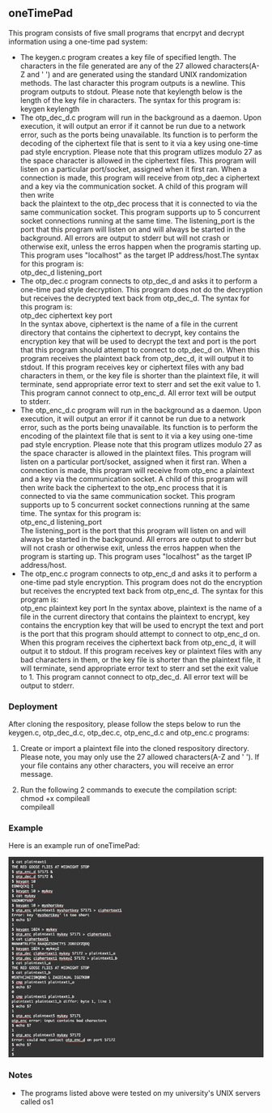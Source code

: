 ## oneTimePad
This program consists of five small programs that encrpyt and decrypt information using a one-time pad system:
- The keygen.c program creates a key file of specified length. The characters in the file generated are any of the 27 allowed characters(A-Z and ' ') and are generated using the standard UNIX randomization methods.
The last character this program outputs is a newline. This program outputs to stdout. Please note that keylength below is the length of the key file in characters. The syntax for this program is:\
    keygen keylength
- The otp_dec_d.c program will run in the background as a daemon. Upon execution, it will output an error if it cannot be run due to a network error, such as the ports being unavailable. Its function is to perform the decoding
of the ciphertext file that is sent to it via a key using one-time pad style encryption. Please note that this program utlizes modulo 27 as the space character is allowed in the ciphertext files. This program will 
listen on a particular port/socket, assigned when it first ran. When a connection is made, this program will receive from otp_dec a ciphertext and a key via the communication socket. A child of this program will then write  
back the plaintext to the otp_dec process that it is connected to via the same communication socket. This program supports up to 5 concurrent socket connections running at the same time. The listening_port is the port that this program will listen on and will always be started in the background. All errors are output to stderr but will not crash or otherwise exit, unless the erros happen when the programis starting up. This program uses "localhost" as the target IP address/host.The syntax for this program is:\
    otp_dec_d listening_port
- The otp_dec.c program connects to otp_dec_d and asks it to perform a one-time pad style decryption. This program does not do the decryption but receives the decrypted text back from otp_dec_d. The syntax for this program is:\
    otp_dec ciphertext key port\
In the syntax above, ciphertext is the name of a file in the current directory that contains the ciphertext to decrypt, key contains the encryption key that will be used to decrypt the text and port is the port that this program should attempt to connect to otp_dec_d on. When this program receives the plaintext back from otp_dec_d, it will output it to stdout. If this program receives key or ciphertext files with any bad characters in them, or the key file is shorter than the plaintext file, it will terminate, send appropriate error text to sterr and set the exit value to 1. This program cannot connect to otp_enc_d. All error text will be output to stderr.
- The otp_enc_d.c program will run in the background as a daemon. Upon execution, it will output an error if it cannot be run due to a network error, such as the ports being unavailable. Its function is to perform the encoding of the plaintext file that is sent to it via a key using one-time pad style encryption. Please note that this program utlizes modulo 27 as the space character is allowed in the plaintext files. This program will listen on a particular port/socket, assigned when it first ran. When a connection is made, this program will receive from otp_enc a plaintext and a key via the communication socket. A child of this program will then write back the ciphertext to the otp_enc process that it is connected to via the same communication socket. This program supports up to 5 concurrent socket connections running at the same time. The syntax for this program is:\
    otp_enc_d listening_port\
The listening_port is the port that this program will listen on and will always be started in the background. All errors are output to stderr but will not crash or otherwise exit, unless the erros happen when the program is starting up. This program uses "localhost" as the target IP address/host.
- The otp_enc.c program connects to otp_enc_d and asks it to perform a one-time pad style encryption. This program does not do the encryption but receives the encrypted text back from otp_enc_d. The syntax for this program is:\
    otp_enc plaintext key port
In the syntax above, plaintext is the name of a file in the current directory that contains the plaintext to encrypt, key contains the encryption key that will be used to encrypt the text and port is the port that this program should attempt to connect to otp_enc_d on. When this program receives the ciphertext back from otp_enc_d, it will output it to stdout. If this program receives key or plaintext files with any bad characters in them, or the key file is shorter than the plaintext file, it will terminate, send appropriate error text to sterr and set the exit value to 1. This program cannot connect to otp_dec_d. All error text will be output to stderr.

### Deployment
After cloning the respository, please follow the steps below to run the keygen.c, otp_dec_d.c, otp_dec.c, otp_enc_d.c and otp_enc.c programs:
1) Create or import a plaintext file into the cloned respository directory. Please note, you may only use the 27 allowed characters(A-Z and ' '). If your file contains any other characters, you will receive an error message.

2) Run the following 2 commands to execute the compilation script:\
    chmod +x compileall\
    compileall

### Example
Here is an example run of oneTimePad:

![](example-output.png)

### Notes
- The programs listed above were tested on my university's UNIX servers called os1
